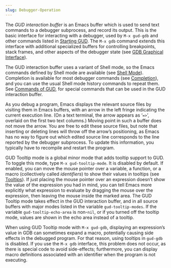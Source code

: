 ```yaml
---
slug: Debugger-Operation
---
```


The *GUD interaction buffer* is an Emacs buffer which is used to send text commands to a debugger subprocess, and record its output. This is the basic interface for interacting with a debugger, used by `M-x gud-gdb` and other commands listed in [Starting GUD](Starting-GUD). The `M-x gdb` command extends this interface with additional specialized buffers for controlling breakpoints, stack frames, and other aspects of the debugger state (see [GDB Graphical Interface](GDB-Graphical-Interface)).

The GUD interaction buffer uses a variant of Shell mode, so the Emacs commands defined by Shell mode are available (see [Shell Mode](Shell-Mode)). Completion is available for most debugger commands (see [Completion](Completion)), and you can use the usual Shell mode history commands to repeat them. See [Commands of GUD](Commands-of-GUD), for special commands that can be used in the GUD interaction buffer.

As you debug a program, Emacs displays the relevant source files by visiting them in Emacs buffers, with an arrow in the left fringe indicating the current execution line. (On a text terminal, the arrow appears as ‘`=>`’, overlaid on the first two text columns.) Moving point in such a buffer does not move the arrow. You are free to edit these source files, but note that inserting or deleting lines will throw off the arrow’s positioning, as Emacs has no way to figure out which edited source line corresponds to the line reported by the debugger subprocess. To update this information, you typically have to recompile and restart the program.

GUD Tooltip mode is a global minor mode that adds tooltip support to GUD. To toggle this mode, type `M-x gud-tooltip-mode`. It is disabled by default. If enabled, you can move the mouse pointer over a variable, a function, or a macro (collectively called *identifiers*) to show their values in tooltips (see [Tooltips](Tooltips)). If just placing the mouse pointer over an expression doesn’t show the value of the expression you had in mind, you can tell Emacs more explicitly what expression to evaluate by dragging the mouse over the expression, then leaving the mouse inside the marked area. The GUD Tooltip mode takes effect in the GUD interaction buffer, and in all source buffers with major modes listed in the variable `gud-tooltip-modes`. If the variable `gud-tooltip-echo-area` is non-`nil`, or if you turned off the tooltip mode, values are shown in the echo area instead of a tooltip.

When using GUD Tooltip mode with `M-x gud-gdb`, displaying an expression’s value in GDB can sometimes expand a macro, potentially causing side effects in the debugged program. For that reason, using tooltips in `gud-gdb` is disabled. If you use the `M-x gdb` interface, this problem does not occur, as there is special code to avoid side-effects; furthermore, you can display macro definitions associated with an identifier when the program is not executing.
